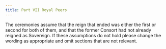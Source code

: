 ```yaml
---
title: Part VII Royal Peers
---
```


The ceremonies assume that the reign that ended was either the first or second for both of them, and that the former Consort had not already reigned as Sovereign. If these assumptions do not hold please change the wording as appropriate and omit sections that are not relevant.
